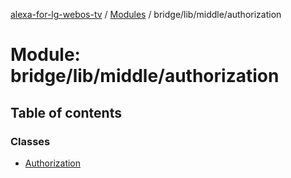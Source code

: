[alexa-for-lg-webos-tv](../README.md) / [Modules](../modules.md) / bridge/lib/middle/authorization

# Module: bridge/lib/middle/authorization

## Table of contents

### Classes

- [Authorization](../classes/bridge_lib_middle_authorization.Authorization.md)
